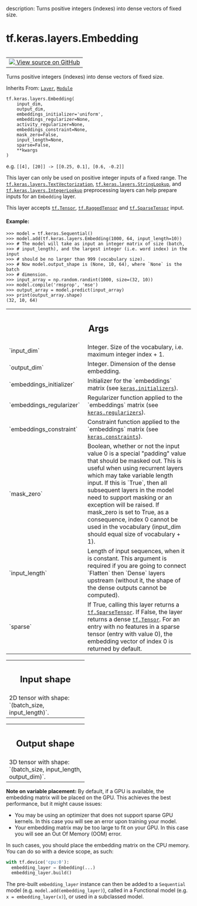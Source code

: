 description: Turns positive integers (indexes) into dense vectors of fixed size.

<div itemscope itemtype="http://developers.google.com/ReferenceObject">
<meta itemprop="name" content="tf.keras.layers.Embedding" />
<meta itemprop="path" content="Stable" />
<meta itemprop="property" content="__init__"/>
</div>

# tf.keras.layers.Embedding

<!-- Insert buttons and diff -->

<table class="tfo-notebook-buttons tfo-api nocontent" align="left">
<td>
  <a target="_blank" href="https://github.com/keras-team/keras/tree/v2.15.0/keras/layers/core/embedding.py#L33-L306">
    <img src="https://www.tensorflow.org/images/GitHub-Mark-32px.png" />
    View source on GitHub
  </a>
</td>
</table>



Turns positive integers (indexes) into dense vectors of fixed size.

Inherits From: [`Layer`](../../../tf/keras/layers/Layer.md), [`Module`](../../../tf/Module.md)

<pre class="devsite-click-to-copy prettyprint lang-py tfo-signature-link">
<code>tf.keras.layers.Embedding(
    input_dim,
    output_dim,
    embeddings_initializer=&#x27;uniform&#x27;,
    embeddings_regularizer=None,
    activity_regularizer=None,
    embeddings_constraint=None,
    mask_zero=False,
    input_length=None,
    sparse=False,
    **kwargs
)
</code></pre>



<!-- Placeholder for "Used in" -->

e.g. `[[4], [20]] -> [[0.25, 0.1], [0.6, -0.2]]`

This layer can only be used on positive integer inputs of a fixed range. The
<a href="../../../tf/keras/layers/TextVectorization.md"><code>tf.keras.layers.TextVectorization</code></a>, <a href="../../../tf/keras/layers/StringLookup.md"><code>tf.keras.layers.StringLookup</code></a>,
and <a href="../../../tf/keras/layers/IntegerLookup.md"><code>tf.keras.layers.IntegerLookup</code></a> preprocessing layers can help prepare
inputs for an `Embedding` layer.

This layer accepts <a href="../../../tf/Tensor.md"><code>tf.Tensor</code></a>, <a href="../../../tf/RaggedTensor.md"><code>tf.RaggedTensor</code></a> and <a href="../../../tf/sparse/SparseTensor.md"><code>tf.SparseTensor</code></a>
input.

#### Example:



```
>>> model = tf.keras.Sequential()
>>> model.add(tf.keras.layers.Embedding(1000, 64, input_length=10))
>>> # The model will take as input an integer matrix of size (batch,
>>> # input_length), and the largest integer (i.e. word index) in the input
>>> # should be no larger than 999 (vocabulary size).
>>> # Now model.output_shape is (None, 10, 64), where `None` is the batch
>>> # dimension.
>>> input_array = np.random.randint(1000, size=(32, 10))
>>> model.compile('rmsprop', 'mse')
>>> output_array = model.predict(input_array)
>>> print(output_array.shape)
(32, 10, 64)
```

<!-- Tabular view -->
 <table class="responsive fixed orange">
<colgroup><col width="214px"><col></colgroup>
<tr><th colspan="2"><h2 class="add-link">Args</h2></th></tr>

<tr>
<td>
`input_dim`<a id="input_dim"></a>
</td>
<td>
Integer. Size of the vocabulary,
i.e. maximum integer index + 1.
</td>
</tr><tr>
<td>
`output_dim`<a id="output_dim"></a>
</td>
<td>
Integer. Dimension of the dense embedding.
</td>
</tr><tr>
<td>
`embeddings_initializer`<a id="embeddings_initializer"></a>
</td>
<td>
Initializer for the `embeddings`
matrix (see <a href="../../../tf/keras/initializers.md"><code>keras.initializers</code></a>).
</td>
</tr><tr>
<td>
`embeddings_regularizer`<a id="embeddings_regularizer"></a>
</td>
<td>
Regularizer function applied to
the `embeddings` matrix (see <a href="../../../tf/keras/regularizers.md"><code>keras.regularizers</code></a>).
</td>
</tr><tr>
<td>
`embeddings_constraint`<a id="embeddings_constraint"></a>
</td>
<td>
Constraint function applied to
the `embeddings` matrix (see <a href="../../../tf/keras/constraints.md"><code>keras.constraints</code></a>).
</td>
</tr><tr>
<td>
`mask_zero`<a id="mask_zero"></a>
</td>
<td>
Boolean, whether or not the input value 0 is a special
"padding" value that should be masked out. This is useful when using
recurrent layers which may take variable length input. If this is
`True`, then all subsequent layers in the model need to support masking
or an exception will be raised. If mask_zero is set to True, as a
consequence, index 0 cannot be used in the vocabulary (input_dim should
equal size of vocabulary + 1).
</td>
</tr><tr>
<td>
`input_length`<a id="input_length"></a>
</td>
<td>
Length of input sequences, when it is constant.
This argument is required if you are going to connect
`Flatten` then `Dense` layers upstream
(without it, the shape of the dense outputs cannot be computed).
</td>
</tr><tr>
<td>
`sparse`<a id="sparse"></a>
</td>
<td>
If True, calling this layer returns a <a href="../../../tf/sparse/SparseTensor.md"><code>tf.SparseTensor</code></a>. If False,
the layer returns a dense <a href="../../../tf/Tensor.md"><code>tf.Tensor</code></a>. For an entry with no features in
a sparse tensor (entry with value 0), the embedding vector of index 0 is
returned by default.
</td>
</tr>
</table>



<!-- Tabular view -->
 <table class="responsive fixed orange">
<colgroup><col width="214px"><col></colgroup>
<tr><th colspan="2"><h2 class="add-link">Input shape</h2></th></tr>
<tr class="alt">
<td colspan="2">
2D tensor with shape: `(batch_size, input_length)`.
</td>
</tr>

</table>



<!-- Tabular view -->
 <table class="responsive fixed orange">
<colgroup><col width="214px"><col></colgroup>
<tr><th colspan="2"><h2 class="add-link">Output shape</h2></th></tr>
<tr class="alt">
<td colspan="2">
3D tensor with shape: `(batch_size, input_length, output_dim)`.
</td>
</tr>

</table>


**Note on variable placement:**
By default, if a GPU is available, the embedding matrix will be placed on
the GPU. This achieves the best performance, but it might cause issues:

- You may be using an optimizer that does not support sparse GPU kernels.
In this case you will see an error upon training your model.
- Your embedding matrix may be too large to fit on your GPU. In this case
you will see an Out Of Memory (OOM) error.

In such cases, you should place the embedding matrix on the CPU memory.
You can do so with a device scope, as such:

```python
with tf.device('cpu:0'):
  embedding_layer = Embedding(...)
  embedding_layer.build()
```

The pre-built `embedding_layer` instance can then be added to a `Sequential`
model (e.g. `model.add(embedding_layer)`), called in a Functional model
(e.g. `x = embedding_layer(x)`), or used in a subclassed model.

